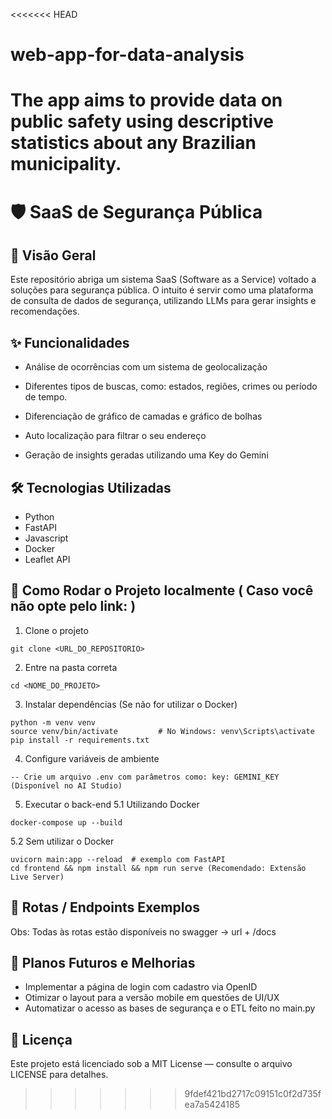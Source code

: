 <<<<<<< HEAD
# web-app-for-data-analysis
The app aims to provide data on public safety using descriptive statistics about any Brazilian municipality.
=======
# 🛡️ SaaS de Segurança Pública

## 🎯 Visão Geral
Este repositório abriga um sistema SaaS (Software as a Service) voltado a soluções para segurança pública. O intuito é servir como uma plataforma de consulta de dados de segurança, utilizando LLMs para gerar insights e recomendações.

## ✨ Funcionalidades

- Análise de ocorrências com um sistema de geolocalização

- Diferentes tipos de buscas, como: estados, regiões, crimes ou período de tempo.

- Diferenciação de gráfico de camadas e gráfico de bolhas

- Auto localização para filtrar o seu endereço

- Geração de insights geradas utilizando uma Key do Gemini


## 🛠 Tecnologias Utilizadas

- Python 
- FastAPI
- Javascript
- Docker 
- Leaflet API

## 🚀 Como Rodar o Projeto localmente ( Caso você não opte pelo link: <url>)

1. Clone o projeto
```
git clone <URL_DO_REPOSITORIO>
```
2. Entre na pasta correta
```
cd <NOME_DO_PROJETO>
```
3. Instalar dependências (Se não for utilizar o Docker)
```
python -m venv venv
source venv/bin/activate         # No Windows: venv\Scripts\activate
pip install -r requirements.txt
```
4. Configure variáveis de ambiente
```
-- Crie um arquivo .env com parâmetros como: key: GEMINI_KEY (Disponível no AI Studio)
```
5. Executar o back-end
5.1 Utilizando Docker
```
docker-compose up --build
```
5.2 Sem utilizar o Docker
```
uvicorn main:app --reload  # exemplo com FastAPI
cd frontend && npm install && npm run serve (Recomendado: Extensão Live Server)
```
## 🧭 Rotas / Endpoints Exemplos

Obs: Todas às rotas estão disponíveis no swagger -> url + /docs

## 🔮 Planos Futuros e Melhorias

- Implementar a página de login com cadastro via OpenID
- Otimizar o layout para a versão mobile em questões de UI/UX
- Automatizar o acesso as bases de segurança e o ETL feito no main.py

## 📄 Licença

Este projeto está licenciado sob a MIT License — consulte o arquivo LICENSE para detalhes.
>>>>>>> 9fdef421bd2717c09151c0f2d735fea7a5424185
